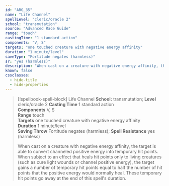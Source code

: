 ```yaml
---
id: "ARG_35"
name: "Life Channel"
spellLevel: "cleric/oracle 2"
school: "transmutation"
source: "Advanced Race Guide"
range: "touch"
castingTime: "1 standard action"
components: "V, S"
targets: "one touched creature with negative energy affinity"
duration: "1 minute/level"
saveType: "Fortitude negates (harmless)"
sr: "yes (harmless)"
description: "When cast on a creature with negative energy affinity, the target is able to convert channeled positive energy into temporary hit points. When subject to an effect that heals hit points only to living creatures (such as cure light wounds or channel positive energy), the target gains a number of temporary hit points equal to half the number of hit points that the positive energy would normally heal. These temporary hit points go away at the end of this spell's duration."
known: false
cssclasses:
  - hide-title
  - hide-properties
---
```


> [!spellbook-spell-block] Life Channel
> **School:** transmutation; **Level** cleric/oracle 2
> **Casting Time** 1 standard action  
> **Components** V, S  
> **Range** touch  
> **Targets** one touched creature with negative energy affinity  
> **Duration** 1 minute/level  
> **Saving Throw** Fortitude negates (harmless); **Spell Resistance** yes (harmless)
> 
> When cast on a creature with negative energy affinity, the target is able to convert channeled positive energy into temporary hit points. When subject to an effect that heals hit points only to living creatures (such as cure light wounds or channel positive energy), the target gains a number of temporary hit points equal to half the number of hit points that the positive energy would normally heal. These temporary hit points go away at the end of this spell's duration.